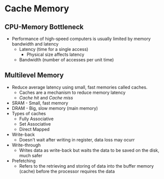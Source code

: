 # Cache Memory

CPU-Memory Bottleneck
-

- Performance of high-speed computers is usually limited by memory bandwidth and latency
  - Latency (time for a single access)
    - Physical size affects latency
  - Bandwidth (number of accesses per unit time)

Multilevel Memory
-

- Reduce average latency using small, fast memories called caches.
  - Caches are a mechanism to reduce memory latency
  - *Cache hit* and *Cache miss*
- SRAM - Small, fast memory
- DRAM - Big, slow memory (main memory)
- Types of caches
  - Fully Associative
  - Set Associative
  - Direct Mapped
- Write-back
  - Doesn't wait after writing in register, data loss may ocurr
- Write-through
  - Writes data as write-back but waits the data to be saved on the disk, much safer
- Prefetching
  - Refers to the retrieving and storing of data into the buffer memory (cache) before the processor requires the data 
  
